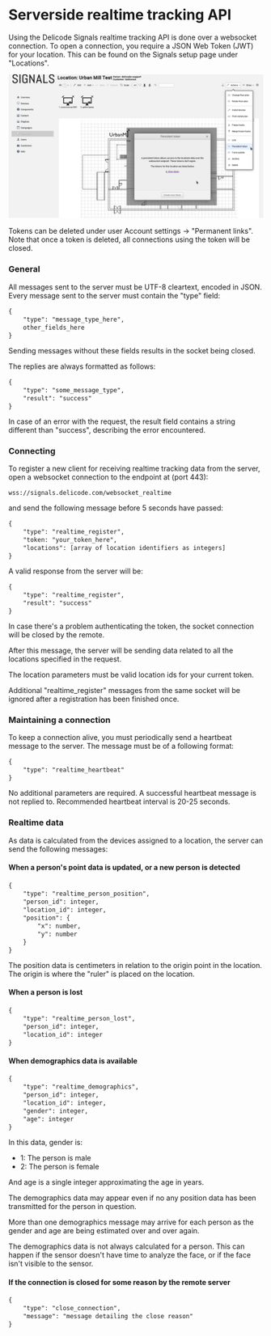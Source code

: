 # Serverside realtime tracking API

Using the Delicode Signals realtime tracking API is done over a websocket connection. To open a connection, you require a JSON Web Token (JWT) for your location. This can be found on the Signals setup page under "Locations".

![tokens](./tokens.png)

Tokens can be deleted under user Account settings -> "Permanent links". Note that once a token is deleted, all connections using the token will be closed.

### General

All messages sent to the server must be UTF-8 cleartext, encoded in JSON. Every message sent to the server must contain the "type" field:

```
{
	"type": "message_type_here",
	other_fields_here
}
```

Sending messages without these fields results in the socket being closed.

The replies are always formatted as follows:

```
{
	"type": "some_message_type",
	"result": "success"
}
```

In case of an error with the request, the result field contains a string different than "success", describing the error encountered.

### Connecting

To register a new client for receiving realtime tracking data from the server, open a websocket connection to the endpoint at (port 443):

```
wss://signals.delicode.com/websocket_realtime
```

and send the following message before 5 seconds have passed:

```
{
	"type": "realtime_register",
	"token: "your_token_here",
	"locations": [array of location identifiers as integers]
}
```

A valid response from the server will be:

```
{
	"type": "realtime_register",
	"result": "success"
}
```

In case there's a problem authenticating the token, the socket connection will be closed by the remote.

After this message, the server will be sending data related to all the locations specified in the request.

The location parameters must be valid location ids for your current token.

Additional "realtime_register" messages from the same socket will be ignored after a registration has been finished once.

### Maintaining a connection

To keep a connection alive, you must periodically send a heartbeat message to the server. The message must be of a following format:

```
{
	"type": "realtime_heartbeat"
}
```

No additional parameters are required. A successful heartbeat message is not replied to. Recommended heartbeat interval is 20-25 seconds.

### Realtime data

As data is calculated from the devices assigned to a location, the server can send the following messages:

#### When a person's point data is updated, or a new person is detected

```
{
	"type": "realtime_person_position",
	"person_id": integer,
	"location_id": integer,
	"position": {
		"x": number,
		"y": number
	}
}
```

The position data is centimeters in relation to the origin point in the location. The origin is where the "ruler" is placed on the location.

#### When a person is lost

```
{
	"type": "realtime_person_lost",
	"person_id": integer,
	"location_id": integer
}
```

#### When demographics data is available

```
{
	"type": "realtime_demographics",
	"person_id": integer,
	"location_id": integer,
	"gender": integer,
	"age": integer
}
```

In this data, gender is:

* 1: The person is male
* 2: The person is female

And age is a single integer approximating the age in years.

The demographics data may appear even if no any position data has been transmitted for the person in question.

More than one demographics message may arrive for each person as the gender and age are being estimated over and over again.

The demographics data is not always calculated for a person. This can happen if the sensor doesn't have time to analyze the face, or if the face isn't visible to the sensor.

#### If the connection is closed for some reason by the remote server

```
{
	"type": "close_connection",
	"message": "message detailing the close reason"
}
```

